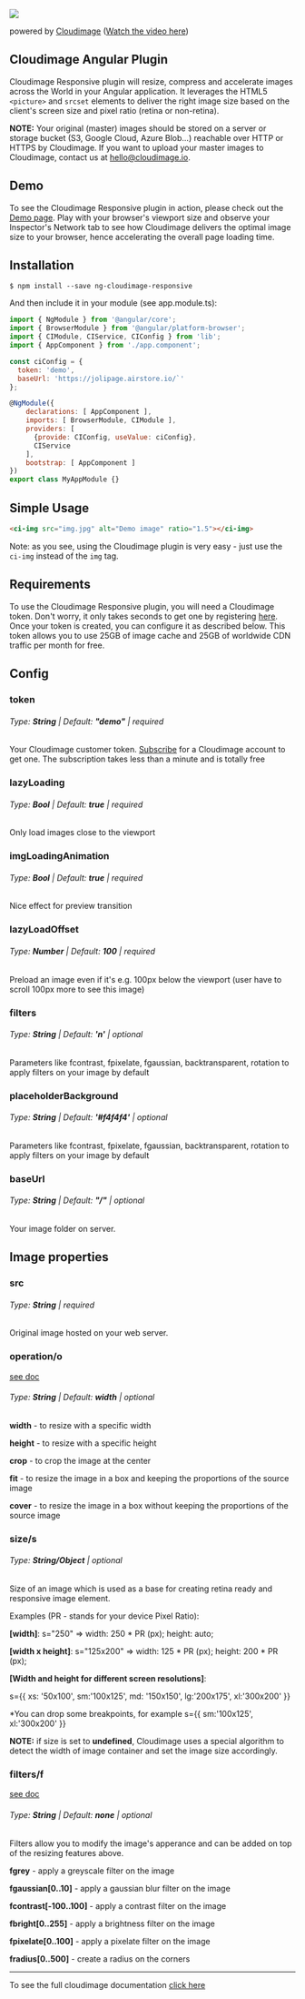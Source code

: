 ![](https://demo.cloudimg.io/width/800/none/sample.li/Cloudimage_diagram.jpeg)

powered by [Cloudimage](https://www.cloudimage.io/)
([Watch the video here](https://www.youtube.com/watch?time_continue=2&v=JFZSE1vYb0k))

## Cloudimage Angular Plugin

Cloudimage Responsive plugin will resize, compress and accelerate images across the World in your Angular application. It leverages the HTML5 `<picture>` and `srcset` elements to deliver the right image size based on the client's screen size and pixel ratio (retina or non-retina).


**NOTE:** Your original (master) images should be stored on a server or storage bucket (S3, Google Cloud, Azure Blob...) reachable over HTTP or HTTPS by Cloudimage. If you want to upload your master images to Cloudimage, contact us at [hello@cloudimage.io](mailto:hello@cloudimage.io).

## Demo

To see the Cloudimage Responsive plugin in action, please check out the [Demo page](https://scaleflex.airstore.io/plugins/ng-cloudimage-responsive/index.html). Play with your browser's viewport size and observe your Inspector's Network tab to see how Cloudimage delivers the optimal image size to your browser, hence accelerating the overall page loading time.

## Installation

```
$ npm install --save ng-cloudimage-responsive
```

And then include it in your module (see app.module.ts):

```javascript
import { NgModule } from '@angular/core';
import { BrowserModule } from '@angular/platform-browser';
import { CIModule, CIService, CIConfig } from 'lib';
import { AppComponent } from './app.component';

const ciConfig = {
  token: 'demo',
  baseUrl: 'https://jolipage.airstore.io/`'
};

@NgModule({
    declarations: [ AppComponent ],
    imports: [ BrowserModule, CIModule ],
    providers: [
      {provide: CIConfig, useValue: ciConfig},
      CIService
    ],
    bootstrap: [ AppComponent ]
})
export class MyAppModule {}
```

## Simple Usage

```html
<ci-img src="img.jpg" alt="Demo image" ratio="1.5"></ci-img>
```
Note: as you see, using the Cloudimage plugin is very easy - just use the `ci-img` instead of the `img` tag.

## Requirements

To use the Cloudimage Responsive plugin, you will need a Cloudimage token. Don't worry, it only takes seconds to get one by registering [here](https://www.cloudimage.io/en/register_page). Once your token is created, you can configure it as described below. This token allows you to use 25GB of image cache and 25GB of worldwide CDN traffic per month for free.

## Config

### token

###### Type: **String** | Default: **"demo"** | _required_

Your Cloudimage customer token. [Subscribe](https://www.cloudimage.io/en/register_page) for a Cloudimage account to get one. The subscription takes less than a minute and is totally free

### lazyLoading

###### Type: **Bool** | Default: **true** | _required_

Only load images close to the viewport

### imgLoadingAnimation

###### Type: **Bool** | Default: **true** | _required_

Nice effect for preview transition

### lazyLoadOffset

###### Type: **Number** | Default: **100** | _required_

Preload an image even if it's e.g. 100px below the viewport
(user have to scroll 100px more to see this image)

### filters

###### Type: **String** | Default: **'n'** | _optional_

Parameters like fcontrast, fpixelate, fgaussian, backtransparent,
rotation to apply filters on your image by default

### placeholderBackground

###### Type: **String** | Default: **'#f4f4f4'** | _optional_

Parameters like fcontrast, fpixelate, fgaussian, backtransparent,
rotation to apply filters on your image by default

### baseUrl

###### Type: **String** | Default: **"/"** | _optional_

Your image folder on server.


## Image properties

### src

###### Type: **String**  | _required_

Original image hosted on your web server.

### operation/o

[see doc](https://docs.cloudimage.io/go/cloudimage-documentation/en/operations/)

###### Type: **String** | Default: **width** | _optional_

**width** - to resize with a specific width

**height** - to resize with a specific height

**crop** - to crop the image at the center

**fit** - to resize the image in a box and keeping the proportions of the source image

**cover** - to resize the image in a box without keeping the proportions of the source image

### size/s

###### Type: **String/Object** | _optional_

Size of an image which is used as a base for creating retina ready and responsive image element.

Examples (PR - stands for your device Pixel Ratio):

**[width]**: s="250" => width: 250 * PR (px); height: auto;

**[width x height]**: s="125x200" => width: 125 * PR (px); height: 200 * PR (px);

**[Width and height for different screen resolutions]**:

s={{ xs: '50x100', sm:'100x125', md: '150x150', lg:'200x175', xl:'300x200' }}

*You can drop some breakpoints, for example s={{ sm:'100x125', xl:'300x200' }}

**NOTE:** if size is set to **undefined**, Cloudimage uses a special
algorithm to detect the width of image container and set the image size
accordingly.

### filters/f

[see doc](https://docs.cloudimage.io/go/cloudimage-documentation/en/filters/)

###### Type: **String** | Default: **none** | _optional_

Filters allow you to modify the image's apperance and can be added on top of the resizing features above.

**fgrey** - apply a greyscale filter on the image

**fgaussian[0..10]** - apply a gaussian blur filter on the image

**fcontrast[-100..100]** - apply a contrast filter on the image

**fbright[0..255]** - apply a brightness filter on the image

**fpixelate[0..100]** - apply a pixelate filter on the image

**fradius[0..500]** - create a radius on the corners


***

To see the full cloudimage documentation [click here](https://docs.cloudimage.io/go/cloudimage-documentation)
